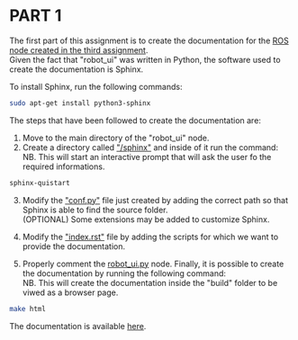 # PART 1
The first part of this assignment is to create the documentation for the [ROS node created in the third assignment](https://github.com/IlMusu/Research_Track/tree/assignment_3/scripts).</br>
Given the fact that "robot_ui" was written in Python, the software used to create the documentation is Sphinx.

To install Sphinx, run the following commands:
```bash
sudo apt-get install python3-sphinx
```

The steps that have been followed to create the documentation are:
1. Move to the main directory of the "robot_ui" node.
2. Create a directory called ["/sphinx"](https://github.com/IlMusu/Research_Track/tree/assignment_3/sphinx/) and inside of it run the command:<br>
NB. This will start an interactive prompt that will ask the user fo the required informations.
```bash
sphinx-quistart
```
3. Modify the ["conf.py"](https://github.com/IlMusu/Research_Track/blob/assignment_3/sphinx/source/conf.py) file just created by adding the correct path so that Sphinx is able to find the source folder.<br>
(OPTIONAL) Some extensions may be added to customize Sphinx.

4. Modify the ["index.rst"](https://github.com/IlMusu/Research_Track/blob/assignment_3/sphinx/source/index.rst) file by adding the scripts for which we want to provide the documentation.

5. Properly comment the [robot_ui.py](https://github.com/IlMusu/Research_Track/blob/assignment_3/scripts/robot_ui.py) node.
Finally, it is possible to create the documentation by running the following command:<br>
NB. This will create the documentation inside the "build" folder to be viwed as a browser page.
```bash
make html
```
The documentation is available [here](https://ilmusu.github.io/Research_Track/).
